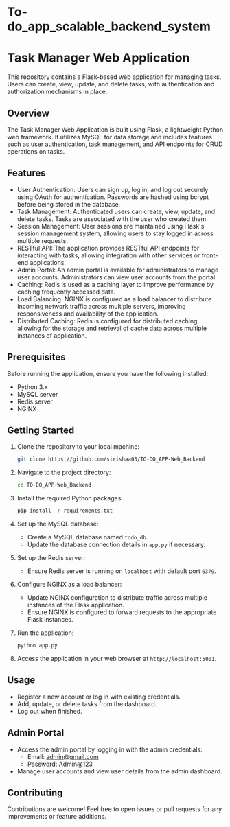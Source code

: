# To-do_app_scalable_backend_system

# Task Manager Web Application

This repository contains a Flask-based web application for managing tasks. Users can create, view, update, and delete tasks, with authentication and authorization mechanisms in place.

## Overview

The Task Manager Web Application is built using Flask, a lightweight Python web framework. It utilizes MySQL for data storage and includes features such as user authentication, task management, and API endpoints for CRUD operations on tasks.

## Features

- User Authentication: Users can sign up, log in, and log out securely using OAuth for authentication. Passwords are hashed using bcrypt before being stored in the database.
- Task Management: Authenticated users can create, view, update, and delete tasks. Tasks are associated with the user who created them.
- Session Management: User sessions are maintained using Flask's session management system, allowing users to stay logged in across multiple requests.
- RESTful API: The application provides RESTful API endpoints for interacting with tasks, allowing integration with other services or front-end applications.
- Admin Portal: An admin portal is available for administrators to manage user accounts. Administrators can view user accounts from the portal.
- Caching: Redis is used as a caching layer to improve performance by caching frequently accessed data.
- Load Balancing: NGINX is configured as a load balancer to distribute incoming network traffic across multiple servers, improving responsiveness and availability of the application.
- Distributed Caching: Redis is configured for distributed caching, allowing for the storage and retrieval of cache data across multiple instances of application.

## Prerequisites

Before running the application, ensure you have the following installed:

- Python 3.x
- MySQL server
- Redis server
- NGINX

## Getting Started

1. Clone the repository to your local machine:

   ```bash
   git clone https://github.com/sirishaa03/TO-DO_APP-Web_Backend
   ```

2. Navigate to the project directory:

   ```bash
   cd TO-DO_APP-Web_Backend
   ```

3. Install the required Python packages:

   ```bash
   pip install -r requirements.txt
   ```

4. Set up the MySQL database:

   - Create a MySQL database named `todo_db`.
   - Update the database connection details in `app.py` if necessary.

5. Set up the Redis server:

   - Ensure Redis server is running on `localhost` with default port `6379`.

6. Configure NGINX as a load balancer:

   - Update NGINX configuration to distribute traffic across multiple instances of the Flask application.
   - Ensure NGINX is configured to forward requests to the appropriate Flask instances.

7. Run the application:

   ```bash
   python app.py
   ```

8. Access the application in your web browser at `http://localhost:5001`.

## Usage

- Register a new account or log in with existing credentials.
- Add, update, or delete tasks from the dashboard.
- Log out when finished.

## Admin Portal

- Access the admin portal by logging in with the admin credentials:
  - Email: admin@gmail.com
  - Password: Admin@123
- Manage user accounts and view user details from the admin dashboard.

## Contributing

Contributions are welcome! Feel free to open issues or pull requests for any improvements or feature additions.
